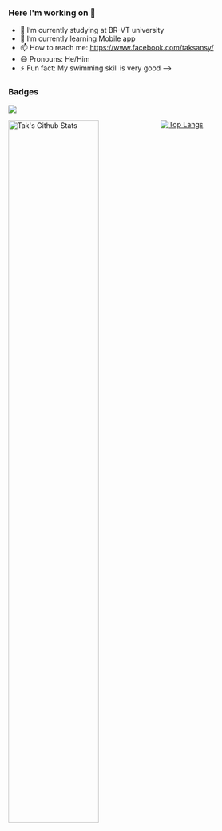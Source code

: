 ### Here I'm working on 👋



- 🔭 I’m currently studying at BR-VT university
- 🌱 I’m currently learning Mobile app
- 📫 How to reach me: https://www.facebook.com/taksansy/
- 😄 Pronouns: He/Him
- ⚡ Fun fact: My swimming skill is very good
-->
### Badges <!-- learn below section from username=esin -->
<!-- count from Mar 21, 2022 -->
![](https://komarev.com/ghpvc/?username=taquangkhoi)

<!-- learn below section from username=palakshivlani-11 -->
<img align="left" src="https://github-readme-stats.vercel.app/api?username=Taksansy" alt="Tak's Github Stats" width="60%">

<!-- learn below section from username=langhuihui -->
[![Top Langs](https://github-readme-stats.vercel.app/api/top-langs/?username=Taksansy)](https://github.com/anuraghazra/github-readme-stats)
